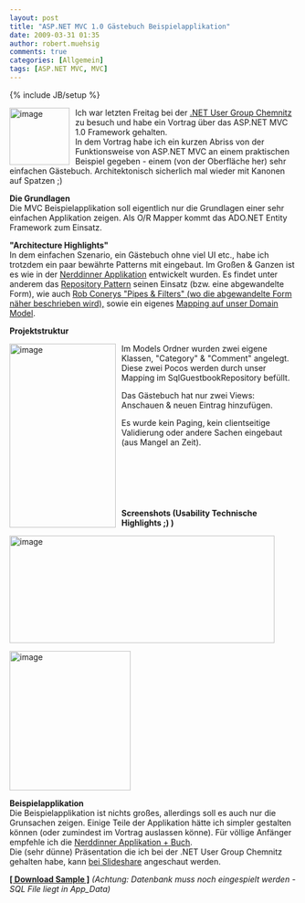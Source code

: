 ```yaml
---
layout: post
title: "ASP.NET MVC 1.0 Gästebuch Beispielapplikation"
date: 2009-03-31 01:35
author: robert.muehsig
comments: true
categories: [Allgemein]
tags: [ASP.NET MVC, MVC]
---
```

{% include JB/setup %}
<p><a href="{{BASE_PATH}}/assets/wp-images/image695.png"><img style="border-top-width: 0px; border-left-width: 0px; border-bottom-width: 0px; margin: 0px 10px 0px 0px; border-right-width: 0px" height="100" alt="image" src="{{BASE_PATH}}/assets/wp-images/image-thumb673.png" width="105" align="left" border="0" /></a> Ich war letzten Freitag bei der <a href="http://dotnet-chemnitz.de">.NET User Group Chemnitz</a> zu besuch und habe ein Vortrag &#252;ber das ASP.NET MVC 1.0 Framework gehalten.     <br />In dem Vortrag habe ich ein kurzen Abriss von der Funktionsweise von ASP.NET MVC an einem praktischen Beispiel gegeben - einem (von der Oberfl&#228;che her) sehr einfachen G&#228;stebuch. Architektonisch sicherlich mal wieder mit Kanonen auf Spatzen ;)</p> 
<!--more-->
  <p><strong>Die Grundlagen      <br /></strong>Die MVC Beispielapplikation soll eigentlich nur die Grundlagen einer sehr einfachen Applikation zeigen. Als O/R Mapper kommt das ADO.NET Entity Framework zum Einsatz.</p>  <p><strong>&quot;Architecture Highlights&quot;      <br /></strong>In dem einfachen Szenario, ein G&#228;stebuch ohne viel UI etc., habe ich trotzdem ein paar bew&#228;hrte Patterns mit eingebaut. Im Gro&#223;en &amp; Ganzen ist es wie in der <a href="http://code-inside.de/blog/2009/03/11/kostenloses-aspnet-mvc-tutorial-kapitel-sample-application-nerddinner/">Nerddinner Applikation</a> entwickelt wurden. Es findet unter anderem das <a href="http://martinfowler.com/eaaCatalog/repository.html">Repository Pattern</a> seinen Einsatz (bzw. eine abgewandelte Form), wie auch <a href="http://blog.wekeroad.com/mvc-storefront/mvcstore-part-3/">Rob Conerys &quot;Pipes &amp; Filters&quot; (wo die abgewandelte Form n&#228;her beschrieben wird),</a> sowie ein eigenes <a href="http://code-inside.de/blog/2009/03/13/howtocode-macht-ein-eigenes-model-ohne-linq2sqladonet-ef-magic/">Mapping auf unser Domain Model</a>.</p>  <p><strong>Projektstruktur</strong></p>  <p><a href="{{BASE_PATH}}/assets/wp-images/image696.png"><img style="border-top-width: 0px; border-left-width: 0px; border-bottom-width: 0px; margin: 0px 10px 0px 0px; border-right-width: 0px" height="322" alt="image" src="{{BASE_PATH}}/assets/wp-images/image-thumb674.png" width="186" align="left" border="0" /></a> </p>  <p>Im Models Ordner wurden zwei eigene Klassen, &quot;Category&quot; &amp; &quot;Comment&quot; angelegt. Diese zwei Pocos werden durch unser Mapping im SqlGuestbookRepository bef&#252;llt. </p>  <p>Das G&#228;stebuch hat nur zwei Views: Anschauen &amp; neuen Eintrag hinzuf&#252;gen.</p>  <p>Es wurde kein Paging, kein clientseitige Validierung oder andere Sachen eingebaut (aus Mangel an Zeit).</p>  <p>&#160;</p>  <p>&#160;</p>  <p>&#160;</p>  <p><strong>Screenshots (Usability Technische Highlights ;) )</strong></p>  <p><a href="{{BASE_PATH}}/assets/wp-images/image697.png"><img style="border-top-width: 0px; border-left-width: 0px; border-bottom-width: 0px; border-right-width: 0px" height="188" alt="image" src="{{BASE_PATH}}/assets/wp-images/image-thumb675.png" width="464" border="0" /></a> </p>  <p><a href="{{BASE_PATH}}/assets/wp-images/image698.png"><img style="border-top-width: 0px; border-left-width: 0px; border-bottom-width: 0px; border-right-width: 0px" height="244" alt="image" src="{{BASE_PATH}}/assets/wp-images/image-thumb676.png" width="212" border="0" /></a> </p>  <p><strong>Beispielapplikation</strong>     <br />Die Beispielapplikation ist nichts gro&#223;es, allerdings soll es auch nur die Grunsachen zeigen. Einige Teile der Applikation h&#228;tte ich simpler gestalten k&#246;nnen (oder zumindest im Vortrag auslassen k&#246;nne). F&#252;r v&#246;llige Anf&#228;nger empfehle ich die <a href="http://code-inside.de/blog/2009/03/11/kostenloses-aspnet-mvc-tutorial-kapitel-sample-application-nerddinner/">Nerddinner Applikation + Buch</a>.     <br />Die (sehr d&#252;nne) Pr&#228;sentation die ich bei der .NET User Group Chemnitz gehalten habe, kann <a href="http://www.slideshare.net/CodeInside/aspnet-mvc-1224264">bei Slideshare</a> angeschaut werden.</p>  <p><strong><a href="http://{{BASE_PATH}}/assets/files/democode/mvcguestbook/mvcguestbook.zip">[ Download Sample ]</a></strong> <em>(Achtung: Datenbank muss noch eingespielt werden - SQL File liegt in App_Data)</em></p>
